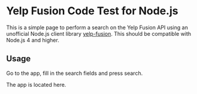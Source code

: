 # Yelp Fusion Code Test for Node.js

This is a simple page to perform a search on the Yelp Fusion API using an unofficial Node.js client library [yelp-fusion](https://github.com/Yelp/yelp-fusion/tree/master/fusion/node). This should be compatible with Node.js 4 and higher.



## Usage

Go to the app, fill in the search fields and press search.

The app is located here.

